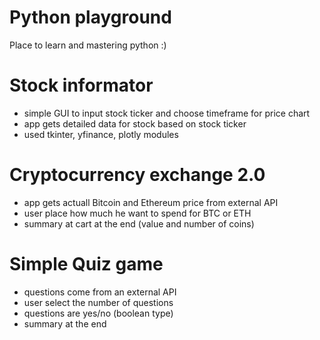 # Python playground
Place to learn and mastering python  :)

# Stock informator
- simple GUI to input stock ticker and choose timeframe for price chart
- app gets detailed data for stock based on stock ticker
- used tkinter, yfinance, plotly modules

# Cryptocurrency exchange 2.0
- app gets actuall Bitcoin and Ethereum price from external API
- user place how much he want to spend for BTC or ETH
- summary at cart at the end (value and number of coins)

# Simple Quiz game
- questions come from an external API
- user select the number of questions
- questions are yes/no (boolean type)
- summary at the end
